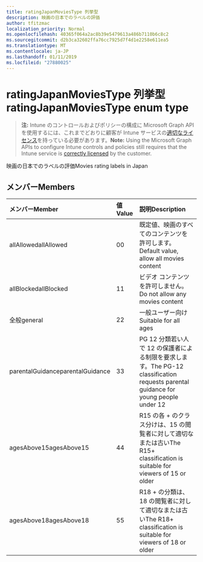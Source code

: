 ```yaml
---
title: ratingJapanMoviesType 列挙型
description: 映画の日本でのラベルの評価
author: tfitzmac
localization_priority: Normal
ms.openlocfilehash: 40365f064a2ac8b39e5479613a486b7110b6c8c2
ms.sourcegitcommit: d2b3ca32602ffa76cc7925d7f4d1e2258e611ea5
ms.translationtype: MT
ms.contentlocale: ja-JP
ms.lasthandoff: 01/11/2019
ms.locfileid: "27880025"
---
```

# <a name="ratingjapanmoviestype-enum-type"></a><span data-ttu-id="dae9d-103">ratingJapanMoviesType 列挙型</span><span class="sxs-lookup"><span data-stu-id="dae9d-103">ratingJapanMoviesType enum type</span></span>

> <span data-ttu-id="dae9d-104">**注:** Intune のコントロールおよびポリシーの構成に Microsoft Graph API を使用するには、これまでどおりに顧客が Intune サービスの[適切なライセンス](https://go.microsoft.com/fwlink/?linkid=839381)を持っている必要があります。</span><span class="sxs-lookup"><span data-stu-id="dae9d-104">**Note:** Using the Microsoft Graph APIs to configure Intune controls and policies still requires that the Intune service is [correctly licensed](https://go.microsoft.com/fwlink/?linkid=839381) by the customer.</span></span>

<span data-ttu-id="dae9d-105">映画の日本でのラベルの評価</span><span class="sxs-lookup"><span data-stu-id="dae9d-105">Movies rating labels in Japan</span></span>
## <a name="members"></a><span data-ttu-id="dae9d-106">メンバー</span><span class="sxs-lookup"><span data-stu-id="dae9d-106">Members</span></span>
|<span data-ttu-id="dae9d-107">メンバー</span><span class="sxs-lookup"><span data-stu-id="dae9d-107">Member</span></span>|<span data-ttu-id="dae9d-108">値</span><span class="sxs-lookup"><span data-stu-id="dae9d-108">Value</span></span>|<span data-ttu-id="dae9d-109">説明</span><span class="sxs-lookup"><span data-stu-id="dae9d-109">Description</span></span>|
|:---|:---|:---|
|<span data-ttu-id="dae9d-110">allAllowed</span><span class="sxs-lookup"><span data-stu-id="dae9d-110">allAllowed</span></span>|<span data-ttu-id="dae9d-111">0</span><span class="sxs-lookup"><span data-stu-id="dae9d-111">0</span></span>|<span data-ttu-id="dae9d-112">既定値、映画のすべてのコンテンツを許可します。</span><span class="sxs-lookup"><span data-stu-id="dae9d-112">Default value, allow all movies content</span></span>|
|<span data-ttu-id="dae9d-113">allBlocked</span><span class="sxs-lookup"><span data-stu-id="dae9d-113">allBlocked</span></span>|<span data-ttu-id="dae9d-114">1</span><span class="sxs-lookup"><span data-stu-id="dae9d-114">1</span></span>|<span data-ttu-id="dae9d-115">ビデオ コンテンツを許可しません。</span><span class="sxs-lookup"><span data-stu-id="dae9d-115">Do not allow any movies content</span></span>|
|<span data-ttu-id="dae9d-116">全般</span><span class="sxs-lookup"><span data-stu-id="dae9d-116">general</span></span>|<span data-ttu-id="dae9d-117">2</span><span class="sxs-lookup"><span data-stu-id="dae9d-117">2</span></span>|<span data-ttu-id="dae9d-118">一般ユーザー向け</span><span class="sxs-lookup"><span data-stu-id="dae9d-118">Suitable for all ages</span></span>|
|<span data-ttu-id="dae9d-119">parentalGuidance</span><span class="sxs-lookup"><span data-stu-id="dae9d-119">parentalGuidance</span></span>|<span data-ttu-id="dae9d-120">3</span><span class="sxs-lookup"><span data-stu-id="dae9d-120">3</span></span>|<span data-ttu-id="dae9d-121">PG 12 分類若い人で 12 の保護者による制限を要求します。</span><span class="sxs-lookup"><span data-stu-id="dae9d-121">The PG-12 classification requests parental guidance for young people under 12</span></span>|
|<span data-ttu-id="dae9d-122">agesAbove15</span><span class="sxs-lookup"><span data-stu-id="dae9d-122">agesAbove15</span></span>|<span data-ttu-id="dae9d-123">4</span><span class="sxs-lookup"><span data-stu-id="dae9d-123">4</span></span>|<span data-ttu-id="dae9d-124">R15 の各 + のクラス分けは、15 の閲覧者に対して適切なまたは古い</span><span class="sxs-lookup"><span data-stu-id="dae9d-124">The R15+ classification is suitable for viewers of 15 or older</span></span>|
|<span data-ttu-id="dae9d-125">agesAbove18</span><span class="sxs-lookup"><span data-stu-id="dae9d-125">agesAbove18</span></span>|<span data-ttu-id="dae9d-126">5</span><span class="sxs-lookup"><span data-stu-id="dae9d-126">5</span></span>|<span data-ttu-id="dae9d-127">R18 + の分類は、18 の閲覧者に対して適切なまたは古い</span><span class="sxs-lookup"><span data-stu-id="dae9d-127">The R18+ classification is suitable for viewers of 18 or older</span></span>|




